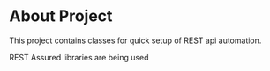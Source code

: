 # About Project

This project contains classes for quick setup of REST api automation. 

REST Assured libraries are being used